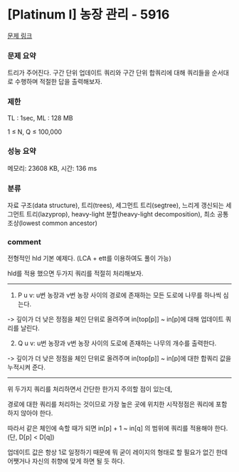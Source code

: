# [Platinum I] 농장 관리 - 5916

[문제 링크](https://www.acmicpc.net/problem/5916)

### 문제 요약

<p> 트리가 주어진다. 구간 단위 업데이트 쿼리와 구간 단위 합쿼리에 대해 쿼리들을 순서대로 수행하며 적절한 답을 출력해보자. </p>

### 제한

TL : 1sec, ML : 128 MB

1 ≤ N, Q ≤ 100,000

### 성능 요약

메모리: 23608 KB, 시간: 136 ms

### 분류

자료 구조(data structure), 트리(trees), 세그먼트 트리(segtree), 느리게 갱신되는 세그먼트 트리(lazyprop), heavy-light 분할(heavy-light decomposition), 최소 공통 조상(lowest common ancestor)

### comment

전형적인 hld 기본 예제다. (LCA + ett를 이용하여도 풀이 가능)

hld를 적용 했으면 두가지 쿼리를 적절히 처리해보자.

-----------------------------------------------------------------------------------------------------------------------------------------------------------------------

1. P u v: u번 농장과 v번 농장 사이의 경로에 존재하는 모든 도로에 나무를 하나씩 심는다.

-> 깊이가 더 낮은 정점을 체인 단위로 올려주며 in[top[p]] ~ in[p]에 대해 업데이트 쿼리를 날린다.

2. Q u v: u번 농장과 v번 농장 사이의 도로에 존재하는 나무의 개수를 출력한다.

-> 깊이가 더 낮은 정점을 체인 단위로 올려주며 in[top[p]] ~ in[p]에 대한 합쿼리 값을 누적시켜 준다.

-----------------------------------------------------------------------------------------------------------------------------------------------------------------------

위 두가지 쿼리를 처리하면서 간단한 한가지 주의할 점이 있는데,

경로에 대한 쿼리를 처리하는 것이므로 가장 높은 곳에 위치한 시작정점은 쿼리에 포함하지 않아야 한다.

따라서 같은 체인에 속할 때가 되면 in[p] + 1 ~ in[q] 의 범위에 쿼리를 적용해야 한다.(단, D[p] < D[q])

업데이트 값은 항상 1로 일정하기 때문에 뭐 굳이 레이지의 형태로 할 필요가 없긴 한데 어쨋거나 자신의 취향에 맞게 하면 될 듯 하다.
